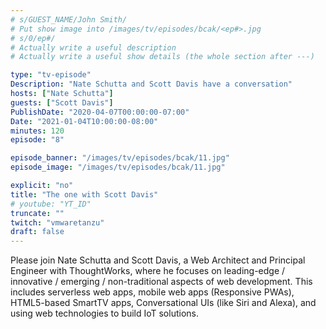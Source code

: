 ```yaml
---
# s/GUEST_NAME/John Smith/
# Put show image into /images/tv/episodes/bcak/<ep#>.jpg
# s/0/ep#/
# Actually write a useful description
# Actually write a useful show details (the whole section after ---)

type: "tv-episode"
Description: "Nate Schutta and Scott Davis have a conversation"
hosts: ["Nate Schutta"]
guests: ["Scott Davis"]
PublishDate: "2020-04-07T00:00:00-07:00"
Date: "2021-01-04T10:00:00-08:00"
minutes: 120
episode: "8"

episode_banner: "/images/tv/episodes/bcak/11.jpg"
episode_image: "/images/tv/episodes/bcak/11.jpg"

explicit: "no"
title: "The one with Scott Davis"
# youtube: "YT_ID"
truncate: ""
twitch: "vmwaretanzu"
draft: false
---
```


Please join Nate Schutta and Scott Davis, a Web Architect and Principal Engineer with ThoughtWorks, where he focuses on leading-edge / innovative / emerging / non-traditional aspects of web development. This includes serverless web apps, mobile web apps (Responsive PWAs), HTML5-based SmartTV apps, Conversational UIs (like Siri and Alexa), and using web technologies to build IoT solutions.
